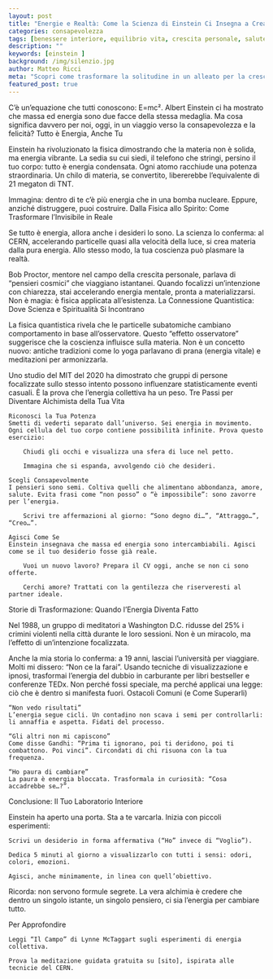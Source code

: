 ```yaml
---
layout: post
title: "Energie e Realtà: Come la Scienza di Einstein Ci Insegna a Creare la Vita che Desideriamo"
categories: consapevolezza
tags: [benessere interiore, equilibrio vita, crescita personale, salute mentale, mindfulness, consapevolezza]
description: ""
keywords: [einstein ] 
background: /img/silenzio.jpg
author: Matteo Ricci
meta: "Scopri come trasformare la solitudine in un alleato per la crescita interiore. Impara l’arte del silenzio e ritrova la pienezza che è già dentro di te."
featured_post: true
---
```





C’è un’equazione che tutti conoscono: E=mc². Albert Einstein ci ha mostrato che massa ed energia sono due facce della stessa medaglia. Ma cosa significa davvero per noi, oggi, in un viaggio verso la consapevolezza e la felicità?
Tutto è Energia, Anche Tu

Einstein ha rivoluzionato la fisica dimostrando che la materia non è solida, ma energia vibrante. La sedia su cui siedi, il telefono che stringi, persino il tuo corpo: tutto è energia condensata. Ogni atomo racchiude una potenza straordinaria. Un chilo di materia, se convertito, libererebbe l’equivalente di 21 megaton di TNT.

Immagina: dentro di te c’è più energia che in una bomba nucleare. Eppure, anziché distruggere, puoi costruire.
Dalla Fisica allo Spirito: Come Trasformare l’Invisibile in Reale

Se tutto è energia, allora anche i desideri lo sono. La scienza lo conferma: al CERN, accelerando particelle quasi alla velocità della luce, si crea materia dalla pura energia. Allo stesso modo, la tua coscienza può plasmare la realtà.

Bob Proctor, mentore nel campo della crescita personale, parlava di “pensieri cosmici” che viaggiano istantanei. Quando focalizzi un’intenzione con chiarezza, stai accelerando energia mentale, pronta a materializzarsi. Non è magia: è fisica applicata all’esistenza.
La Connessione Quantistica: Dove Scienza e Spiritualità Si Incontrano

La fisica quantistica rivela che le particelle subatomiche cambiano comportamento in base all’osservatore. Questo “effetto osservatore” suggerisce che la coscienza influisce sulla materia. Non è un concetto nuovo: antiche tradizioni come lo yoga parlavano di prana (energia vitale) e meditazioni per armonizzarla.

Uno studio del MIT del 2020 ha dimostrato che gruppi di persone focalizzate sullo stesso intento possono influenzare statisticamente eventi casuali. È la prova che l’energia collettiva ha un peso.
Tre Passi per Diventare Alchimista della Tua Vita

    Riconosci la Tua Potenza
    Smetti di vederti separato dall’universo. Sei energia in movimento. Ogni cellula del tuo corpo contiene possibilità infinite. Prova questo esercizio:

        Chiudi gli occhi e visualizza una sfera di luce nel petto.

        Immagina che si espanda, avvolgendo ciò che desideri.

    Scegli Consapevolmente
    I pensieri sono semi. Coltiva quelli che alimentano abbondanza, amore, salute. Evita frasi come “non posso” o “è impossibile”: sono zavorre per l’energia.

        Scrivi tre affermazioni al giorno: “Sono degno di…”, “Attraggo…”, “Creo…”.

    Agisci Come Se
    Einstein insegnava che massa ed energia sono intercambiabili. Agisci come se il tuo desiderio fosse già reale.

        Vuoi un nuovo lavoro? Prepara il CV oggi, anche se non ci sono offerte.

        Cerchi amore? Trattati con la gentilezza che riserveresti al partner ideale.

Storie di Trasformazione: Quando l’Energia Diventa Fatto

Nel 1988, un gruppo di meditatori a Washington D.C. ridusse del 25% i crimini violenti nella città durante le loro sessioni. Non è un miracolo, ma l’effetto di un’intenzione focalizzata.

Anche la mia storia lo conferma: a 19 anni, lasciai l’università per viaggiare. Molti mi dissero: “Non ce la farai”. Usando tecniche di visualizzazione e ipnosi, trasformai l’energia del dubbio in carburante per libri bestseller e conferenze TEDx. Non perché fossi speciale, ma perché applicai una legge: ciò che è dentro si manifesta fuori.
Ostacoli Comuni (e Come Superarli)

    “Non vedo risultati”
    L’energia segue cicli. Un contadino non scava i semi per controllarli: li annaffia e aspetta. Fidati del processo.

    “Gli altri non mi capiscono”
    Come disse Gandhi: “Prima ti ignorano, poi ti deridono, poi ti combattono. Poi vinci”. Circondati di chi risuona con la tua frequenza.

    “Ho paura di cambiare”
    La paura è energia bloccata. Trasformala in curiosità: “Cosa accadrebbe se…?”.

Conclusione: Il Tuo Laboratorio Interiore

Einstein ha aperto una porta. Sta a te varcarla. Inizia con piccoli esperimenti:

    Scrivi un desiderio in forma affermativa (“Ho” invece di “Voglio”).

    Dedica 5 minuti al giorno a visualizzarlo con tutti i sensi: odori, colori, emozioni.

    Agisci, anche minimamente, in linea con quell’obiettivo.

Ricorda: non servono formule segrete. La vera alchimia è credere che dentro un singolo istante, un singolo pensiero, ci sia l’energia per cambiare tutto.

Per Approfondire

    Leggi “Il Campo” di Lynne McTaggart sugli esperimenti di energia collettiva.

    Prova la meditazione guidata gratuita su [sito], ispirata alle tecnicie del CERN.